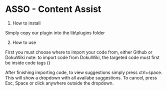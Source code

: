 # ASSO - Content Assist

1. How to install

Simply copy our plugin into the lib\plugins folder

2. How to use

First you must choose where to import your code from, either Github or DokuWiki 
note: to import code from DokuWiki, the targeted code must first be inside code tags (<code></code>)

After finishing importing code, to view suggestions simply press ctrl+space. This will show a dropdown with all availabe suggestions.
To cancel, press Esc, Space or click anywhere outside the dropdown.